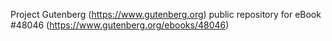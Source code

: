Project Gutenberg (https://www.gutenberg.org) public repository for eBook #48046 (https://www.gutenberg.org/ebooks/48046)
